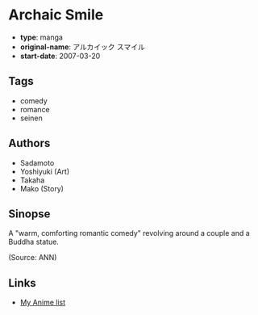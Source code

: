 # Archaic Smile

-   **type**: manga
-   **original-name**: アルカイック スマイル
-   **start-date**: 2007-03-20

## Tags

-   comedy
-   romance
-   seinen

## Authors

-   Sadamoto
-   Yoshiyuki (Art)
-   Takaha
-   Mako (Story)

## Sinopse

A "warm, comforting romantic comedy" revolving around a couple and a Buddha statue.

(Source: ANN)

## Links

-   [My Anime list](https://myanimelist.net/manga/83413/Archaic_Smile)
